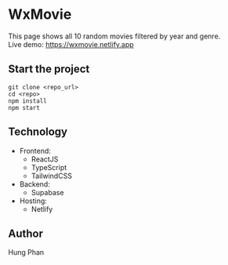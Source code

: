 # WxMovie

This page shows all 10 random movies filtered by year and genre.<br/>
Live demo: https://wxmovie.netlify.app

## Start the project

```
git clone <repo_url>
cd <repo>
npm install
npm start
```

## Technology

- Frontend:
  - ReactJS
  - TypeScript
  - TailwindCSS
- Backend:
  - Supabase
- Hosting:
  - Netlify

## Author

Hung Phan
